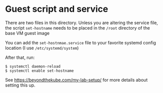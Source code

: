 # Guest script and service

There are two files in this directory. Unless you are altering the service file, the script `set-hostname` needs to be placed in the `/root` directory of the base VM guest image

You can add the `set-hostnmae.service` file to your favorite systemd config location (I use `/etc/systemd/system`)


After that, run: 
```
$ systemctl daemon-reload
$ systemctl enable set-hostname
```


See https://beyondthekube.com/my-lab-setup/ for more details about setting this up.
